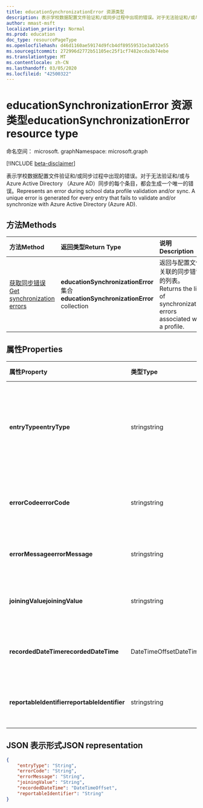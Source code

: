 ```yaml
---
title: educationSynchronizationError 资源类型
description: 表示学校数据配置文件验证和/或同步过程中出现的错误。对于无法验证和/或与 Azure Active Directory （Azure AD）同步的每个条目，都会生成一个唯一的错误。
author: mmast-msft
localization_priority: Normal
ms.prod: education
doc_type: resourcePageType
ms.openlocfilehash: d46d1160ae59174d9fcb4df89559531e3a032e55
ms.sourcegitcommit: 272996d2772b51105ec25f1cf7482ecda3b74ebe
ms.translationtype: MT
ms.contentlocale: zh-CN
ms.lasthandoff: 03/05/2020
ms.locfileid: "42500322"
---
```

# <a name="educationsynchronizationerror-resource-type"></a><span data-ttu-id="7a1e4-103">educationSynchronizationError 资源类型</span><span class="sxs-lookup"><span data-stu-id="7a1e4-103">educationSynchronizationError resource type</span></span>

<span data-ttu-id="7a1e4-104">命名空间： microsoft. graph</span><span class="sxs-lookup"><span data-stu-id="7a1e4-104">Namespace: microsoft.graph</span></span>

[!INCLUDE [beta-disclaimer](../../includes/beta-disclaimer.md)]

<span data-ttu-id="7a1e4-105">表示学校数据配置文件验证和/或同步过程中出现的错误。对于无法验证和/或与 Azure Active Directory （Azure AD）同步的每个条目，都会生成一个唯一的错误。</span><span class="sxs-lookup"><span data-stu-id="7a1e4-105">Represents an error during school data profile validation and/or sync. A unique error is generated for every entry that fails to validate and/or synchronize with Azure Active Directory (Azure AD).</span></span>

## <a name="methods"></a><span data-ttu-id="7a1e4-106">方法</span><span class="sxs-lookup"><span data-stu-id="7a1e4-106">Methods</span></span>

| <span data-ttu-id="7a1e4-107">方法</span><span class="sxs-lookup"><span data-stu-id="7a1e4-107">Method</span></span> | <span data-ttu-id="7a1e4-108">返回类型</span><span class="sxs-lookup"><span data-stu-id="7a1e4-108">Return Type</span></span> | <span data-ttu-id="7a1e4-109">说明</span><span class="sxs-lookup"><span data-stu-id="7a1e4-109">Description</span></span> |
|:-|:-|:-|
| [<span data-ttu-id="7a1e4-110">获取同步错误</span><span class="sxs-lookup"><span data-stu-id="7a1e4-110">Get synchronization errors</span></span>](../api/educationsynchronizationerrors-get.md) | <span data-ttu-id="7a1e4-111">**educationSynchronizationError**集合</span><span class="sxs-lookup"><span data-stu-id="7a1e4-111">**educationSynchronizationError** collection</span></span>| <span data-ttu-id="7a1e4-112">返回与配置文件关联的同步错误的列表。</span><span class="sxs-lookup"><span data-stu-id="7a1e4-112">Returns the list of synchronization errors associated with a profile.</span></span> |

## <a name="properties"></a><span data-ttu-id="7a1e4-113">属性</span><span class="sxs-lookup"><span data-stu-id="7a1e4-113">Properties</span></span>

| <span data-ttu-id="7a1e4-114">属性</span><span class="sxs-lookup"><span data-stu-id="7a1e4-114">Property</span></span> | <span data-ttu-id="7a1e4-115">类型</span><span class="sxs-lookup"><span data-stu-id="7a1e4-115">Type</span></span> | <span data-ttu-id="7a1e4-116">说明</span><span class="sxs-lookup"><span data-stu-id="7a1e4-116">Description</span></span> |
|:-|:-|:-|
| <span data-ttu-id="7a1e4-117">**entryType**</span><span class="sxs-lookup"><span data-stu-id="7a1e4-117">**entryType**</span></span> | <span data-ttu-id="7a1e4-118">string</span><span class="sxs-lookup"><span data-stu-id="7a1e4-118">string</span></span> |  <span data-ttu-id="7a1e4-119">表示 sync 实体（学校、节、学生、教师）。</span><span class="sxs-lookup"><span data-stu-id="7a1e4-119">Represents the sync entity (school, section, student, teacher).</span></span>       |
| <span data-ttu-id="7a1e4-120">**errorCode**</span><span class="sxs-lookup"><span data-stu-id="7a1e4-120">**errorCode**</span></span> | <span data-ttu-id="7a1e4-121">string</span><span class="sxs-lookup"><span data-stu-id="7a1e4-121">string</span></span> |  <span data-ttu-id="7a1e4-122">表示此错误的错误代码。</span><span class="sxs-lookup"><span data-stu-id="7a1e4-122">Represents the error code for this error.</span></span>         |
| <span data-ttu-id="7a1e4-123">**errorMessage**</span><span class="sxs-lookup"><span data-stu-id="7a1e4-123">**errorMessage**</span></span> | <span data-ttu-id="7a1e4-124">string</span><span class="sxs-lookup"><span data-stu-id="7a1e4-124">string</span></span> |  <span data-ttu-id="7a1e4-125">包含错误的说明。</span><span class="sxs-lookup"><span data-stu-id="7a1e4-125">Contains a description of the error.</span></span>        |
| <span data-ttu-id="7a1e4-126">**joiningValue**</span><span class="sxs-lookup"><span data-stu-id="7a1e4-126">**joiningValue**</span></span> | <span data-ttu-id="7a1e4-127">string</span><span class="sxs-lookup"><span data-stu-id="7a1e4-127">string</span></span> |  <span data-ttu-id="7a1e4-128">条目的唯一标识符。</span><span class="sxs-lookup"><span data-stu-id="7a1e4-128">The unique identifier for the entry.</span></span>         |
| <span data-ttu-id="7a1e4-129">**recordedDateTime**</span><span class="sxs-lookup"><span data-stu-id="7a1e4-129">**recordedDateTime**</span></span> | <span data-ttu-id="7a1e4-130">DateTimeOffset</span><span class="sxs-lookup"><span data-stu-id="7a1e4-130">DateTimeOffset</span></span> | <span data-ttu-id="7a1e4-131">出现此错误的时间。</span><span class="sxs-lookup"><span data-stu-id="7a1e4-131">The time of occurrence of this error.</span></span>         |
| <span data-ttu-id="7a1e4-132">**reportableIdentifier**</span><span class="sxs-lookup"><span data-stu-id="7a1e4-132">**reportableIdentifier**</span></span> | <span data-ttu-id="7a1e4-133">string</span><span class="sxs-lookup"><span data-stu-id="7a1e4-133">string</span></span> | <span data-ttu-id="7a1e4-134">此错误项的标识符。</span><span class="sxs-lookup"><span data-stu-id="7a1e4-134">The identifier of this error entry.</span></span>       |

## <a name="json-representation"></a><span data-ttu-id="7a1e4-135">JSON 表示形式</span><span class="sxs-lookup"><span data-stu-id="7a1e4-135">JSON representation</span></span>
<!-- {
  "blockType": "resource",
  "optionalProperties": [

  ],
  "@odata.type": "microsoft.graph.educationSynchronizationError"
}-->

```json
{
    "entryType": "String",
    "errorCode": "String",
    "errorMessage": "String",
    "joiningValue": "String",
    "recordedDateTime": "DateTimeOffset",
    "reportableIdentifier": "String"
}
```
